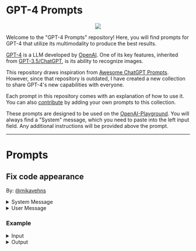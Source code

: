<p align="center"><h1>GPT-4 Prompts</h1></p>

<p align="center"><img src="https://user-images.githubusercontent.com/66560242/226178713-db00b770-8e45-4bbc-aab3-4d8f746fed1b.jpeg"></p>

Welcome to the "GPT-4 Prompts" repository! Here, you will find prompts for GPT-4 that utilize its multimodality to produce the best results.

[GPT-4](https://openai.com/product/gpt-4) is a LLM developed by [OpenAI](https://openai.com). One of its key features, inherited from [GPT-3.5/ChatGPT](https://openai.com/blog/chatgpt), is its ability to recognize images.

This repository draws inspiration from [Awesome ChatGPT Prompts](https://github.com/f/awesome-chatgpt-prompts). However, since that repository is outdated, I have created a new collection to share GPT-4's new capabilities with everyone.

Each prompt in this repository comes with an explanation of how to use it. You can also [contribute](https://github.com/mikavehns/gpt-4-prompts/edit/main/README.md) by adding your own prompts to this collection.

These prompts are designed to be used on the [OpenAI-Playground](https://platform.openai.com/playground?mode=chat). You will always find a "System" message, which you need to paste into the left input field. Any additional instructions will be provided above the prompt.

---


# Prompts

## Fix code appearance
By: [@mikavehns](https://github.com/mikavehns)

<details>
  <summary>System Message</summary>
> You are a programming expert. The user will provide you with his code and you task is to format it, so it has a better visual appearance.
 </details>
 
 <details>
  <summary>User Message</summary>
  > `Your Code`
 </details>
 
 ### Example
 <details>
  <summary>Input</summary>
  > `def    sum    (a ,b )    :
#adding two numbers
  return(  a   +    b
  )
num1 =    5
num2 =    10

#calling function
result= sum (num1, num2)
print("The sum of", num1 , "and", num2 , "is", result)`
 </details>
 
 <details>
  <summary>Output</summary>
  > Here's the formatted code:

```
def sum(a, b):
    # adding two numbers
    return a + b

num1 = 5
num2 = 10

# calling function
result = sum(num1, num2)
print("The sum of", num1, "and", num2, "is", result)
```

Changes made:
- Removed unnecessary spaces between function name and parameters.
- Added spaces between parameters and commas.
- Added spaces around operators for better readability.
- Removed unnecessary parentheses around return statement.
- Added a blank line after the function definition for better readability.
 </details>
